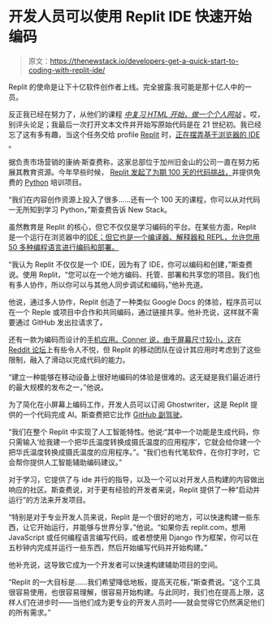 # 开发人员可以使用 Replit IDE 快速开始编码

> 原文：<https://thenewstack.io/developers-get-a-quick-start-to-coding-with-replit-ide/>

Replit 的使命是让下十亿软件创作者上线。完全披露:我可能是那十亿人中的一员。

反正我已经在努力了，从他们的课程 [*中复习 HTML 开始，做一个个人网站*](https://replit.com/@replit/Make-a-Personal-Website) 。哎，别评头论足；我最后一次打开文本文件并开始写原始代码是在 21 世纪初。我已经忘了这有多有趣，当这个任务交给 profile [Replit](https://replit.com/) 时，[正在摆弄基于浏览器的 IDE](https://replit.com/@LoraineLawson1) 。

据负责市场营销的康纳·斯查费称，这家总部位于加州旧金山的公司一直在努力拓展其教育资源。今年早些时候， [Replit 发起了为期 100 天的代码挑战，](https://blog.replit.com/100-days-of-code)并提供免费的 [Python](https://thenewstack.io/key-concepts/python/) 培训项目。

“我们在内容创作资源上投入了很多……还有一个 100 天的课程，你可以从对代码一无所知到学习 Python，”斯查费告诉 New Stack。

虽然教育是 Replit 的核心，但它不仅仅是学习编码的平台。在某些方面，Replit 是一个运行在浏览器中的[IDE；但它也是一个编译器、解释器和 REPL，允许您用 50 多种编程语言进行编码和部署。](https://thenewstack.io/the-rise-of-cloud-development-and-the-end-of-localhost/)

“我认为 Replit 不仅仅是一个 IDE，因为有了 IDE，你可以编码和创建，”斯查费说。使用 Replit，“您可以在一个地方编码、托管、部署和共享您的项目。我们也有多人协作，所以你可以与其他人同步调试和编码，”他补充道。

他说，通过多人协作，Replit 创造了一种类似 Google Docs 的体验，程序员可以在一个 Reple 或项目中合作和共同编码，通过链接共享。他补充说，这样就不需要通过 GitHub 发出拉请求了。

还有一款为编码而设计的[手机应用。Conner 说，由于屏幕尺寸较小，这在](https://blog.replit.com/mobile-app) [Reddit 论坛](https://thenewstack.io/how-reddit-solved-devops-three-stooges-in-a-door-problem/)上有些令人不悦，但 Replit 的移动团队在设计其应用时考虑到了这些限制，融入了滑动以完成代码的能力。

“建立一种能够在移动设备上很好地编码的体验是很难的。这无疑是我们最近进行的最大规模的发布之一，”他说。

为了简化在小屏幕上编码工作，开发人员可以订阅 Ghostwriter，这是 Replit 提供的一个代码完成 AI。斯查费把它比作 [GitHub 副驾驶](https://thenewstack.io/hey-github-tries-a-voice-interface-for-copilot/)。

“我们在整个 Replit 中实现了人工智能特性。他说:“其中一个功能是生成代码，你只需输入‘给我建一个把华氏温度转换成摄氏温度的应用程序’，它就会给你建一个把华氏温度转换成摄氏温度的应用程序。”。“我们也有代笔软件，在你打字时，它会帮你提供人工智能辅助编码建议。”

对于学习，它提供了与 ide 并行的指导，以及一个可以对开发人员构建的内容做出响应的社区。斯查费说，对于更有经验的开发者来说，Replit 提供了一种“启动并运行”的方法来开发项目。

“特别是对于专业开发人员来说，Replit 是一个很好的地方，可以快速构建一些东西，让它开始运行，并能够与世界分享，”他说。“如果你去 replit.com，想用 JavaScript 或任何编程语言编写代码，或者想使用 Django 作为框架，你可以在五秒钟内完成并运行一些东西，然后开始编写代码并开始构建。”

他补充说，这导致它成为一个开发者可以快速构建辅助项目的空间。

“Replit 的一大目标是……我们希望降低地板，提高天花板，”斯查费说。“这个工具很容易使用，也很容易理解，很容易开始构建。与此同时，我们也在提高上限，这样人们在进步时——当他们成为更专业的开发人员时——就会觉得它仍然满足他们的所有需求。”

<svg xmlns:xlink="http://www.w3.org/1999/xlink" viewBox="0 0 68 31" version="1.1"><title>Group</title> <desc>Created with Sketch.</desc></svg>